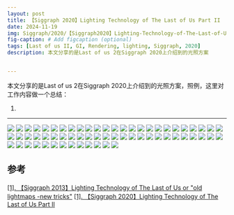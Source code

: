 ```yaml
---
layout: post
title: 【Siggraph 2020】Lighting Technology of The Last of Us Part II
date: 2024-11-19
img: Siggraph/2020/【Siggraph2020】Lighting-Technology-of-The-Last-of-Us-Part-II/幻灯片1.PNG # Add image post (optional)
fig-caption: # Add figcaption (optional)
tags: [Last of us II, GI, Rendering, lighting, Siggraph, 2020]
description: 本文分享的是Last of us 2在Siggraph 2020上介绍到的光照方案


---
```


本文分享的是Last of us 2在Siggraph 2020上介绍到的光照方案，照例，这里对工作内容做一个总结：

1. 

---

![](https://gerigory.github.io/assets/img/Siggraph/2020/【Siggraph2020】Lighting-Technology-of-The-Last-of-Us-Part-II/幻灯片2.PNG)
![](https://gerigory.github.io/assets/img/Siggraph/2020/【Siggraph2020】Lighting-Technology-of-The-Last-of-Us-Part-II/幻灯片3.PNG)
![](https://gerigory.github.io/assets/img/Siggraph/2020/【Siggraph2020】Lighting-Technology-of-The-Last-of-Us-Part-II/幻灯片4.PNG)
![](https://gerigory.github.io/assets/img/Siggraph/2020/【Siggraph2020】Lighting-Technology-of-The-Last-of-Us-Part-II/幻灯片5.PNG)
![](https://gerigory.github.io/assets/img/Siggraph/2020/【Siggraph2020】Lighting-Technology-of-The-Last-of-Us-Part-II/幻灯片6.PNG)
![](https://gerigory.github.io/assets/img/Siggraph/2020/【Siggraph2020】Lighting-Technology-of-The-Last-of-Us-Part-II/幻灯片7.PNG)
![](https://gerigory.github.io/assets/img/Siggraph/2020/【Siggraph2020】Lighting-Technology-of-The-Last-of-Us-Part-II/幻灯片8.PNG)
![](https://gerigory.github.io/assets/img/Siggraph/2020/【Siggraph2020】Lighting-Technology-of-The-Last-of-Us-Part-II/幻灯片9.PNG)
![](https://gerigory.github.io/assets/img/Siggraph/2020/【Siggraph2020】Lighting-Technology-of-The-Last-of-Us-Part-II/幻灯片10.PNG)
![](https://gerigory.github.io/assets/img/Siggraph/2020/【Siggraph2020】Lighting-Technology-of-The-Last-of-Us-Part-II/幻灯片11.PNG)
![](https://gerigory.github.io/assets/img/Siggraph/2020/【Siggraph2020】Lighting-Technology-of-The-Last-of-Us-Part-II/幻灯片12.PNG)
![](https://gerigory.github.io/assets/img/Siggraph/2020/【Siggraph2020】Lighting-Technology-of-The-Last-of-Us-Part-II/幻灯片13.PNG)
![](https://gerigory.github.io/assets/img/Siggraph/2020/【Siggraph2020】Lighting-Technology-of-The-Last-of-Us-Part-II/幻灯片14.PNG)
![](https://gerigory.github.io/assets/img/Siggraph/2020/【Siggraph2020】Lighting-Technology-of-The-Last-of-Us-Part-II/幻灯片15.PNG)
![](https://gerigory.github.io/assets/img/Siggraph/2020/【Siggraph2020】Lighting-Technology-of-The-Last-of-Us-Part-II/幻灯片16.PNG)
![](https://gerigory.github.io/assets/img/Siggraph/2020/【Siggraph2020】Lighting-Technology-of-The-Last-of-Us-Part-II/幻灯片17.PNG)
![](https://gerigory.github.io/assets/img/Siggraph/2020/【Siggraph2020】Lighting-Technology-of-The-Last-of-Us-Part-II/幻灯片18.PNG)
![](https://gerigory.github.io/assets/img/Siggraph/2020/【Siggraph2020】Lighting-Technology-of-The-Last-of-Us-Part-II/幻灯片19.PNG)
![](https://gerigory.github.io/assets/img/Siggraph/2020/【Siggraph2020】Lighting-Technology-of-The-Last-of-Us-Part-II/幻灯片20.PNG)
![](https://gerigory.github.io/assets/img/Siggraph/2020/【Siggraph2020】Lighting-Technology-of-The-Last-of-Us-Part-II/幻灯片21.PNG)
![](https://gerigory.github.io/assets/img/Siggraph/2020/【Siggraph2020】Lighting-Technology-of-The-Last-of-Us-Part-II/幻灯片22.PNG)
![](https://gerigory.github.io/assets/img/Siggraph/2020/【Siggraph2020】Lighting-Technology-of-The-Last-of-Us-Part-II/幻灯片23.PNG)
![](https://gerigory.github.io/assets/img/Siggraph/2020/【Siggraph2020】Lighting-Technology-of-The-Last-of-Us-Part-II/幻灯片24.PNG)
![](https://gerigory.github.io/assets/img/Siggraph/2020/【Siggraph2020】Lighting-Technology-of-The-Last-of-Us-Part-II/幻灯片25.PNG)
![](https://gerigory.github.io/assets/img/Siggraph/2020/【Siggraph2020】Lighting-Technology-of-The-Last-of-Us-Part-II/幻灯片26.PNG)
![](https://gerigory.github.io/assets/img/Siggraph/2020/【Siggraph2020】Lighting-Technology-of-The-Last-of-Us-Part-II/幻灯片27.PNG)
![](https://gerigory.github.io/assets/img/Siggraph/2020/【Siggraph2020】Lighting-Technology-of-The-Last-of-Us-Part-II/幻灯片28.PNG)
![](https://gerigory.github.io/assets/img/Siggraph/2020/【Siggraph2020】Lighting-Technology-of-The-Last-of-Us-Part-II/幻灯片29.PNG)
![](https://gerigory.github.io/assets/img/Siggraph/2020/【Siggraph2020】Lighting-Technology-of-The-Last-of-Us-Part-II/幻灯片30.PNG)
![](https://gerigory.github.io/assets/img/Siggraph/2020/【Siggraph2020】Lighting-Technology-of-The-Last-of-Us-Part-II/幻灯片31.PNG)
![](https://gerigory.github.io/assets/img/Siggraph/2020/【Siggraph2020】Lighting-Technology-of-The-Last-of-Us-Part-II/幻灯片32.PNG)
![](https://gerigory.github.io/assets/img/Siggraph/2020/【Siggraph2020】Lighting-Technology-of-The-Last-of-Us-Part-II/幻灯片33.PNG)
![](https://gerigory.github.io/assets/img/Siggraph/2020/【Siggraph2020】Lighting-Technology-of-The-Last-of-Us-Part-II/幻灯片34.PNG)
![](https://gerigory.github.io/assets/img/Siggraph/2020/【Siggraph2020】Lighting-Technology-of-The-Last-of-Us-Part-II/幻灯片35.PNG)
![](https://gerigory.github.io/assets/img/Siggraph/2020/【Siggraph2020】Lighting-Technology-of-The-Last-of-Us-Part-II/幻灯片36.PNG)
![](https://gerigory.github.io/assets/img/Siggraph/2020/【Siggraph2020】Lighting-Technology-of-The-Last-of-Us-Part-II/幻灯片37.PNG)
![](https://gerigory.github.io/assets/img/Siggraph/2020/【Siggraph2020】Lighting-Technology-of-The-Last-of-Us-Part-II/幻灯片38.PNG)
![](https://gerigory.github.io/assets/img/Siggraph/2020/【Siggraph2020】Lighting-Technology-of-The-Last-of-Us-Part-II/幻灯片39.PNG)
![](https://gerigory.github.io/assets/img/Siggraph/2020/【Siggraph2020】Lighting-Technology-of-The-Last-of-Us-Part-II/幻灯片40.PNG)
![](https://gerigory.github.io/assets/img/Siggraph/2020/【Siggraph2020】Lighting-Technology-of-The-Last-of-Us-Part-II/幻灯片41.PNG)
![](https://gerigory.github.io/assets/img/Siggraph/2020/【Siggraph2020】Lighting-Technology-of-The-Last-of-Us-Part-II/幻灯片42.PNG)
![](https://gerigory.github.io/assets/img/Siggraph/2020/【Siggraph2020】Lighting-Technology-of-The-Last-of-Us-Part-II/幻灯片43.PNG)
![](https://gerigory.github.io/assets/img/Siggraph/2020/【Siggraph2020】Lighting-Technology-of-The-Last-of-Us-Part-II/幻灯片44.PNG)
![](https://gerigory.github.io/assets/img/Siggraph/2020/【Siggraph2020】Lighting-Technology-of-The-Last-of-Us-Part-II/幻灯片45.PNG)
![](https://gerigory.github.io/assets/img/Siggraph/2020/【Siggraph2020】Lighting-Technology-of-The-Last-of-Us-Part-II/幻灯片46.PNG)
![](https://gerigory.github.io/assets/img/Siggraph/2020/【Siggraph2020】Lighting-Technology-of-The-Last-of-Us-Part-II/幻灯片47.PNG)
![](https://gerigory.github.io/assets/img/Siggraph/2020/【Siggraph2020】Lighting-Technology-of-The-Last-of-Us-Part-II/幻灯片48.PNG)
![](https://gerigory.github.io/assets/img/Siggraph/2020/【Siggraph2020】Lighting-Technology-of-The-Last-of-Us-Part-II/幻灯片49.PNG)
![](https://gerigory.github.io/assets/img/Siggraph/2020/【Siggraph2020】Lighting-Technology-of-The-Last-of-Us-Part-II/幻灯片50.PNG)
![](https://gerigory.github.io/assets/img/Siggraph/2020/【Siggraph2020】Lighting-Technology-of-The-Last-of-Us-Part-II/幻灯片51.PNG)
![](https://gerigory.github.io/assets/img/Siggraph/2020/【Siggraph2020】Lighting-Technology-of-The-Last-of-Us-Part-II/幻灯片52.PNG)
![](https://gerigory.github.io/assets/img/Siggraph/2020/【Siggraph2020】Lighting-Technology-of-The-Last-of-Us-Part-II/幻灯片53.PNG)
![](https://gerigory.github.io/assets/img/Siggraph/2020/【Siggraph2020】Lighting-Technology-of-The-Last-of-Us-Part-II/幻灯片54.PNG)
![](https://gerigory.github.io/assets/img/Siggraph/2020/【Siggraph2020】Lighting-Technology-of-The-Last-of-Us-Part-II/幻灯片55.PNG)
![](https://gerigory.github.io/assets/img/Siggraph/2020/【Siggraph2020】Lighting-Technology-of-The-Last-of-Us-Part-II/幻灯片56.PNG)
![](https://gerigory.github.io/assets/img/Siggraph/2020/【Siggraph2020】Lighting-Technology-of-The-Last-of-Us-Part-II/幻灯片57.PNG)
![](https://gerigory.github.io/assets/img/Siggraph/2020/【Siggraph2020】Lighting-Technology-of-The-Last-of-Us-Part-II/幻灯片58.PNG)
![](https://gerigory.github.io/assets/img/Siggraph/2020/【Siggraph2020】Lighting-Technology-of-The-Last-of-Us-Part-II/幻灯片59.PNG)
![](https://gerigory.github.io/assets/img/Siggraph/2020/【Siggraph2020】Lighting-Technology-of-The-Last-of-Us-Part-II/幻灯片60.PNG)
![](https://gerigory.github.io/assets/img/Siggraph/2020/【Siggraph2020】Lighting-Technology-of-The-Last-of-Us-Part-II/幻灯片61.PNG)
![](https://gerigory.github.io/assets/img/Siggraph/2020/【Siggraph2020】Lighting-Technology-of-The-Last-of-Us-Part-II/幻灯片62.PNG)
![](https://gerigory.github.io/assets/img/Siggraph/2020/【Siggraph2020】Lighting-Technology-of-The-Last-of-Us-Part-II/幻灯片63.PNG)
![](https://gerigory.github.io/assets/img/Siggraph/2020/【Siggraph2020】Lighting-Technology-of-The-Last-of-Us-Part-II/幻灯片64.PNG)

## 参考

[[1]. 【Siggraph 2013】Lighting Technology of The Last of Us or "old lightmaps -new tricks"](http://miciwan.com/SIGGRAPH2013/Lighting%20Technology%20of%20The%20Last%20Of%20Us.pdf)
[[1]. 【Siggraph 2020】Lighting Technology of The Last of Us Part II](https://s3.amazonaws.com/nd.images/research/2020_siggraph/GpuParticles.pptx)
